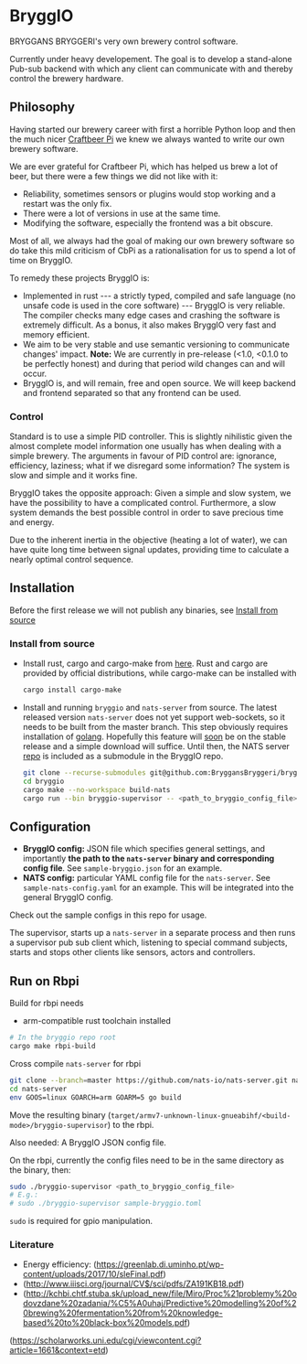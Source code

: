 # BryggIO

BRYGGANS BRYGGERI's very own brewery control software.

Currently under heavy developement.
The goal is to develop a stand-alone Pub-sub backend with which any client can communicate with and thereby control the brewery hardware.

## Philosophy

Having started our brewery career with first a horrible Python loop and then the much nicer [Craftbeer Pi](http://web.craftbeerpi.com/)
we knew we always wanted to write our own brewery software.

We are ever grateful for Craftbeer Pi, which has helped us brew a lot of beer,
but there were a few things we did not like with it:

- Reliability, sometimes sensors or plugins would stop working and a restart was the only fix.
- There were a lot of versions in use at the same time.
- Modifying the software, especially the frontend was a bit obscure.

Most of all, we always had the goal of making our own brewery software so do take this mild criticism of CbPi as a
rationalisation for us to spend a lot of time on BryggIO.

To remedy these projects BryggIO is:

- Implemented in rust --- a strictly typed, compiled and safe language (no unsafe code is used in the core software) ---
  BryggIO is very reliable. The compiler checks many edge cases and crashing the software is extremely difficult.
  As a bonus, it also makes BryggIO very fast and memory efficient.
- We aim to be very stable and use semantic versioning to communicate changes' impact.
  **Note:** We are currently in pre-release (<1.0, <0.1.0 to be perfectly honest) and during that period wild changes can and will occur.
- BryggIO is, and will remain, free and open source. We will keep backend and frontend separated so that any frontend can be used.

### Control

Standard is to use a simple PID controller. This is slightly nihilistic given the almost complete model information one usually has when dealing with a simple brewery.
The arguments in favour of PID control are: ignorance, efficiency, laziness; what if we disregard some information? The system is slow and simple and it works fine.

BryggIO takes the opposite approach: Given a simple and slow system, we have the possibility to have a complicated control. Furthermore, a slow system demands the best possible control in order to save precious time and energy.

Due to the inherent inertia in the objective (heating a lot of water), we can have quite long time between signal updates, providing time to calculate a nearly optimal control sequence.

## Installation

Before the first release we will not publish any binaries, see [Install from source](#install-from-source)

### Install from source

- Install rust, cargo and cargo-make from [here](https://www.rust-lang.org/tools/install).
  Rust and cargo are provided by official distributions, while cargo-make can be installed with

  ```bash
  cargo install cargo-make
  ```

- Install and running `bryggio` and `nats-server` from source.
  The latest released version `nats-server` does not yet support web-sockets, so it needs to be built from the master branch.
  This step obviously requires installation of [golang](https://golang.org/).
  Hopefully this feature will [soon](https://nats.io/about/) be on the stable release and a simple download will suffice.
  Until then, the NATS server [repo](https://github.com/nats-io/nats-server) is included as a submodule in the BryggIO repo.

  ```bash
  git clone --recurse-submodules git@github.com:BryggansBryggeri/bryggio.git bryggio
  cd bryggio
  cargo make --no-workspace build-nats
  cargo run --bin bryggio-supervisor -- <path_to_bryggio_config_file>
  ```

## Configuration

- **BryggIO config:** JSON file which specifies general settings, and importantly **the path to the `nats-server` binary and corresponding config file**.
  See `sample-bryggio.json` for an example.
- **NATS config:** particular YAML config file for the `nats-server`.
  See `sample-nats-config.yaml` for an example.
  This will be integrated into the general BryggIO config.

Check out the sample configs in this repo for usage.

The supervisor, starts up a `nats-server` in a separate process and then runs a supervisor pub sub client which,
listening to special command subjects, starts and stops other clients like sensors, actors and controllers.

## Run on Rbpi

Build for rbpi needs

- arm-compatible rust toolchain installed

```bash
# In the bryggio repo root
cargo make rbpi-build
```

Cross compile `nats-server` for rbpi

```bash
git clone --branch=master https://github.com/nats-io/nats-server.git nats-server
cd nats-server
env GOOS=linux GOARCH=arm GOARM=5 go build
```

Move the resulting binary (`target/armv7-unknown-linux-gnueabihf/<build-mode>/bryggio-supervisor`) to the rbpi.

Also needed: A BryggIO JSON config file.

On the rbpi, currently the config files need to be in the same directory as the binary, then:

```bash
sudo ./bryggio-supervisor <path_to_bryggio_config_file>
# E.g.:
# sudo ./bryggio-supervisor sample-bryggio.toml
```

`sudo` is required for gpio manipulation.

### Literature

- Energy efficiency: (https://greenlab.di.uminho.pt/wp-content/uploads/2017/10/sleFinal.pdf)
- (http://www.iiisci.org/journal/CV$/sci/pdfs/ZA191KB18.pdf)
- (http://kchbi.chtf.stuba.sk/upload_new/file/Miro/Proc%21problemy%20odovzdane%20zadania/%C5%A0uhaj/Predictive%20modelling%20of%20brewing%20fermentation%20from%20knowledge-based%20to%20black-box%20models.pdf)

(https://scholarworks.uni.edu/cgi/viewcontent.cgi?article=1661&context=etd)
